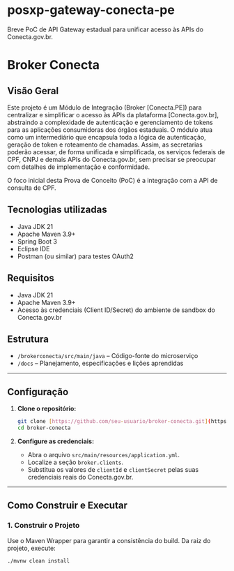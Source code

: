 # posxp-gateway-conecta-pe

Breve PoC de API Gateway estadual para unificar acesso às APIs do Conecta.gov.br.

# Broker Conecta

## Visão Geral

Este projeto é um Módulo de Integração (Broker [Conecta.PE]) para centralizar e simplificar o acesso às APIs da plataforma [Conecta.gov.br], abstraindo a complexidade de autenticação e gerenciamento de tokens para as aplicações consumidoras dos órgãos estaduais. O módulo atua como um intermediário que encapsula toda a lógica de autenticação, geração de token e roteamento de chamadas. Assim, as secretarias poderão acessar, de forma unificada e simplificada, os serviços federais de CPF, CNPJ e demais APIs do Conecta.gov.br, sem precisar se preocupar com detalhes de implementação e conformidade.

O foco inicial desta Prova de Conceito (PoC) é a integração com a API de consulta de CPF.

## Tecnologias utilizadas
- Java JDK 21 
- Apache Maven 3.9+
- Spring Boot 3
- Eclipse IDE
- Postman (ou similar) para testes OAuth2

## Requisitos
- Java JDK 21 
- Apache Maven 3.9+
- Acesso às credenciais (Client ID/Secret) do ambiente de sandbox do Conecta.gov.br

## Estrutura
- `/brokerconecta/src/main/java` – Código-fonte do microserviço
- `/docs` – Planejamento, especificações e lições aprendidas

---

## Configuração

1.  **Clone o repositório:**
    ```bash
    git clone [https://github.com/seu-usuario/broker-conecta.git](https://github.com/seu-usuario/broker-conecta.git)
    cd broker-conecta
    ```

2.  **Configure as credenciais:**
    - Abra o arquivo `src/main/resources/application.yml`.
    - Localize a seção `broker.clients`.
    - Substitua os valores de `clientId` e `clientSecret` pelas suas credenciais reais do Conecta.gov.br.

---

## Como Construir e Executar

### 1. Construir o Projeto

Use o Maven Wrapper para garantir a consistência do build. Da raiz do projeto, execute:

```bash
./mvnw clean install

